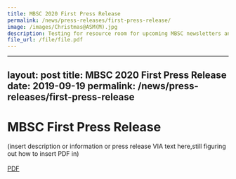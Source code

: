 ```yaml
---
title: MBSC 2020 First Press Release
permalink: /news/press-releases/first-press-release/
image: /images/Christmas@ASM(M).jpg
description: Testing for resource room for upcoming MBSC newsletters and press reports
file_url: /file/file.pdf
---
```

---
layout: post
title: MBSC 2020 First Press Release
date:   2019-09-19
permalink: /news/press-releases/first-press-release
---



# **MBSC First Press Release**
(insert description or information or press release VIA text here,still figuring out how to insert PDF in)<br>
<br>
[PDF](/news/press-releases/files/Random_test_to_check_for_MBSC_Press_Release.pdf)
